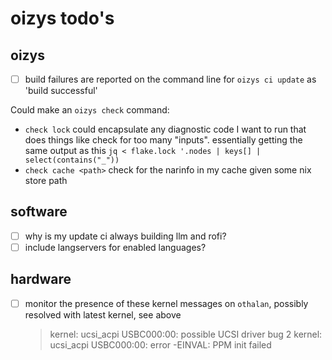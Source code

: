 # oizys todo's

## oizys

- [ ] build failures are reported on the command line for `oizys ci update` as 'build successful'

Could make an `oizys check` command:

- `check lock` could encapsulate any diagnostic code I want to run that does things like check for too many "inputs".
  essentially getting the same output as this `jq < flake.lock '.nodes | keys[] | select(contains("_"))`
- `check cache <path>` check for the narinfo in my cache given some nix store path

## software

- [ ] why is my update ci always building llm and rofi?
- [ ] include langservers for enabled languages?

## hardware

- [ ] monitor the presence of these kernel messages on `othalan`,
      possibly resolved with latest kernel, see above
  > kernel: ucsi_acpi USBC000:00: possible UCSI driver bug 2
  > kernel: ucsi_acpi USBC000:00: error -EINVAL: PPM init failed

<!-- generated with <3 by daylinmorgan/todo -->
